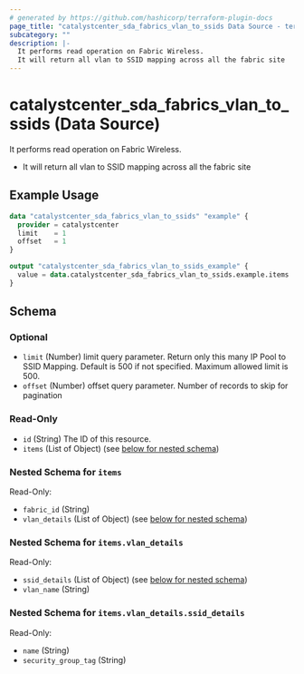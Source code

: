 ```yaml
---
# generated by https://github.com/hashicorp/terraform-plugin-docs
page_title: "catalystcenter_sda_fabrics_vlan_to_ssids Data Source - terraform-provider-catalystcenter"
subcategory: ""
description: |-
  It performs read operation on Fabric Wireless.
  It will return all vlan to SSID mapping across all the fabric site
---
```


# catalystcenter_sda_fabrics_vlan_to_ssids (Data Source)

It performs read operation on Fabric Wireless.

- It will return all vlan to SSID mapping across all the fabric site

## Example Usage

```terraform
data "catalystcenter_sda_fabrics_vlan_to_ssids" "example" {
  provider = catalystcenter
  limit    = 1
  offset   = 1
}

output "catalystcenter_sda_fabrics_vlan_to_ssids_example" {
  value = data.catalystcenter_sda_fabrics_vlan_to_ssids.example.items
}
```

<!-- schema generated by tfplugindocs -->
## Schema

### Optional

- `limit` (Number) limit query parameter. Return only this many IP Pool to SSID Mapping. Default is 500 if not specified. Maximum allowed limit is 500.
- `offset` (Number) offset query parameter. Number of records to skip for pagination

### Read-Only

- `id` (String) The ID of this resource.
- `items` (List of Object) (see [below for nested schema](#nestedatt--items))

<a id="nestedatt--items"></a>
### Nested Schema for `items`

Read-Only:

- `fabric_id` (String)
- `vlan_details` (List of Object) (see [below for nested schema](#nestedobjatt--items--vlan_details))

<a id="nestedobjatt--items--vlan_details"></a>
### Nested Schema for `items.vlan_details`

Read-Only:

- `ssid_details` (List of Object) (see [below for nested schema](#nestedobjatt--items--vlan_details--ssid_details))
- `vlan_name` (String)

<a id="nestedobjatt--items--vlan_details--ssid_details"></a>
### Nested Schema for `items.vlan_details.ssid_details`

Read-Only:

- `name` (String)
- `security_group_tag` (String)
